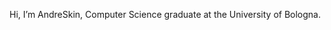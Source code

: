 Hi, I’m AndreSkin, Computer Science graduate at the University of Bologna.


<!---
AndreSkin/AndreSkin is a ✨ special ✨ repository because its `README.md` (this file) appears on your GitHub profile.
You can click the Preview link to take a look at your changes.
--->
